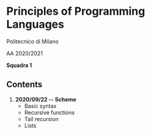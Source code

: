 # Principles of Programming Languages
Politecnico di Milano

AA 2020/2021

**Squadra 1**

Contents
--------

1. **2020/09/22 -- Scheme**
    * Basic syntax
    * Recursive functions
    * Tail recursion
    * Lists
